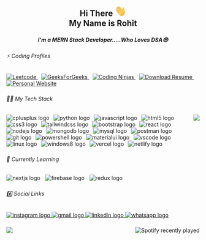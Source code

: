 <h2 align="center">Hi There <img src="https://github.com/Parply/Parply/blob/master/.github/Hi.gif?raw=true" width="30px"> <br>My Name is Rohit</h2>

###

<h5 align="center">I'm a MERN Stack Developer.....Who Loves DSA😎</h5>

###

<h6 align="left">⚡ Coding Profiles</h6>

###

<div align="left">
  <a href="https://leetcode.com/theRohitGupta/" target="_blank">
      <img src="https://img.shields.io/badge/LeetCode-000000?style=for-the-badge&logo=LeetCode&logoColor=#d16c06" height="30" alt="Leetcode"  />
  </a>
  <img width="5" />
  <a href="https://auth.geeksforgeeks.org/user/rg640321" target="_blank">
      <img src="https://img.shields.io/badge/GeeksforGeeks-gray?style=for-the-badge&logo=geeksforgeeks&logoColor=35914c" height="30" alt="GeeksForGeeks"/>
  </a>
  <img width="5" />
    <a href="https://www.codingninjas.com/studio/profile/9842e2ef-aadb-48e9-b45e-3cf279008834" target="_blank">
      <img src="https://img.shields.io/badge/coding%20ninjas-DD6620?style=for-the-badge&logo=codingninjas&logoColor=white" height="30" alt="Coding Ninjas"/>
  </a> 
    <img width="5" />
    <a href="https://rohit-gupta-resume.tiiny.site/" target="_blank">
      <img src="https://img.shields.io/badge/Resume%20📥-FAF1E4" height="30" alt="Download Resume"/>
  </a> 
    <img width="5" />
    <a href="https://therohitgupta.github.io/Rohit-Gupta/" target="_blank">
      <img src="https://img.shields.io/badge/Website%20🌐-FAF1E4" height="30" alt="Personal Website"/>
  </a> 
</div>

###

<h6 align="left">👨‍💻 My Tech Stack</h6>

###

<img align="right" height="230" src="https://camo.githubusercontent.com/a4c584bce1c41271485d28f92aaf9f581b3c88b68ca723b6edfd58b4ba988c2b/68747470733a2f2f63646e2e6472696262626c652e636f6d2f75736572732f313138373833362f73637265656e73686f74732f363533393432392f70726f6772616d65722e676966"  />

###

<div align="left">
  <img src="https://img.shields.io/badge/C++-00599C?logo=cplusplus&logoColor=white&style=for-the-badge" height="25" alt="cplusplus logo"  />
  <img width="3" />
  <img src="https://img.shields.io/badge/Python-3776AB?logo=python&logoColor=white&style=for-the-badge" height="25" alt="python logo"  />
  <img width="3" />
  <img src="https://img.shields.io/badge/JavaScript-F7DF1E?logo=javascript&logoColor=black&style=for-the-badge" height="25" alt="javascript logo"  />
  <img width="3" />
  <img src="https://img.shields.io/badge/HTML5-E34F26?logo=html5&logoColor=white&style=for-the-badge" height="25" alt="html5 logo"  />
  <img width="3" />
  <img src="https://img.shields.io/badge/CSS3-1572B6?logo=css3&logoColor=white&style=for-the-badge" height="25" alt="css3 logo"  />
  <img width="3" />
  <img src="https://img.shields.io/badge/Tailwind CSS-06B6D4?logo=tailwindcss&logoColor=black&style=for-the-badge" height="25" alt="tailwindcss logo"  />
  <img width="3" />
  <img src="https://img.shields.io/badge/Bootstrap-7952B3?logo=bootstrap&logoColor=white&style=for-the-badge" height="25" alt="bootstrap logo"  />
  <img width="3" />
  <img src="https://img.shields.io/badge/React-61DAFB?logo=react&logoColor=black&style=for-the-badge" height="25" alt="react logo"  />
  <img width="3" />
  <img src="https://img.shields.io/badge/Node.js-339933?logo=nodedotjs&logoColor=white&style=for-the-badge" height="25" alt="nodejs logo"  />
  <img width="3" />
  <img src="https://img.shields.io/badge/MongoDB-47A248?logo=mongodb&logoColor=white&style=for-the-badge" height="25" alt="mongodb logo"  />
  <img width="3" />
  <img src="https://img.shields.io/badge/MySQL-4479A1?logo=mysql&logoColor=white&style=for-the-badge" height="25" alt="mysql logo"  />
  <img width="3" />
  <img src="https://img.shields.io/badge/Postman-FF6C37?logo=postman&logoColor=black&style=for-the-badge" height="25" alt="postman logo"  />
  <img width="3" />
  <img src="https://img.shields.io/badge/Git-F05032?logo=git&logoColor=white&style=for-the-badge" height="25" alt="git logo"  />
  <img width="3" />
  <img src="https://img.shields.io/badge/PowerShell-5391FE?logo=powershell&logoColor=black&style=for-the-badge" height="25" alt="powershell logo"  />
  <img width="3" />
  <img src="https://img.shields.io/badge/MUI-007FFF?logo=mui&logoColor=white&style=for-the-badge" height="25" alt="materialui logo"  />
  <img width="3" />
  <img src="https://img.shields.io/badge/Visual Studio Code-007ACC?logo=visualstudiocode&logoColor=white&style=for-the-badge" height="25" alt="vscode logo"  />
  <img width="3" />
  <img src="https://img.shields.io/badge/Linux-FCC624?logo=linux&logoColor=black&style=for-the-badge" height="25" alt="linux logo"  />
  <img width="3" />
  <img src="https://img.shields.io/badge/Windows-0078D6?logo=windows&logoColor=white&style=for-the-badge" height="25" alt="windows8 logo"  />
  <img width="3" />
  <img src="https://img.shields.io/badge/Vercel-000000?logo=vercel&logoColor=white&style=for-the-badge" height="25" alt="vercel logo"  />
  <img width="3" />
  <img src="https://img.shields.io/badge/Netlify-00C7B7?logo=netlify&logoColor=black&style=for-the-badge" height="25" alt="netlify logo"  />
</div>

###

<h6 align="left">📝 Currently Learning</p>

###

<div align="left">
  <img src="https://img.shields.io/badge/Next.js-000000?logo=nextdotjs&logoColor=white&style=for-the-badge" height="30" alt="nextjs logo"  />
  <img width="5" />
  <img src="https://img.shields.io/badge/Firebase-FFCA28?logo=firebase&logoColor=black&style=for-the-badge" height="30" alt="firebase logo"  />
  <img width="5" />
  <img src="https://img.shields.io/badge/Redux-764ABC?logo=redux&logoColor=white&style=for-the-badge" height="30" alt="redux logo"  />
</div>

###

<h6 align="left">#️⃣ Social Links</p>

###

<div align="left">
  <a href="https://www.instagram.com/i.am_r.g/" target="_blank">
    <img src="https://img.shields.io/static/v1?message=Instagram&logo=instagram&label=&color=E4405F&logoColor=white&labelColor=&style=for-the-badge" height="30" alt="instagram logo"  />
  </a>
  <a href="mailto:itsxme.rohit@gmail.com" target="_blank">
    <img src="https://img.shields.io/static/v1?message=Gmail&logo=gmail&label=&color=D14836&logoColor=white&labelColor=&style=for-the-badge" height="30" alt="gmail logo"  />
  </a>
  <a href="https://www.linkedin.com/in/thisisrg/" target="_blank">
    <img src="https://img.shields.io/static/v1?message=LinkedIn&logo=linkedin&label=&color=0077B5&logoColor=white&labelColor=&style=for-the-badge" height="30" alt="linkedin logo"  />
  </a>
  <a href="https://wa.me/qr/OGNZYJWTFYOUD1" target="_blank">
    <img src="https://img.shields.io/static/v1?message=Whatsapp&logo=whatsapp&label=&color=25D366&logoColor=white&labelColor=&style=for-the-badge" height="30" alt="whatsapp logo"  />
  </a>
</div>

###

<div>
  <img src="https://media.giphy.com/media/jpVnC65DmYeyRL4LHS/giphy.gif" width="50%" align="left">
  <a href="https://open.spotify.com/user/22c4qsku5i7aukqx6w6la00lw" width="50%" >
    <img src="https://spotify-recently-played-readme.vercel.app/api?user=22c4qsku5i7aukqx6w6la00lw&count=2&unique=true" alt="Spotify recently played" align="right" />
  </a>
</div>

###
